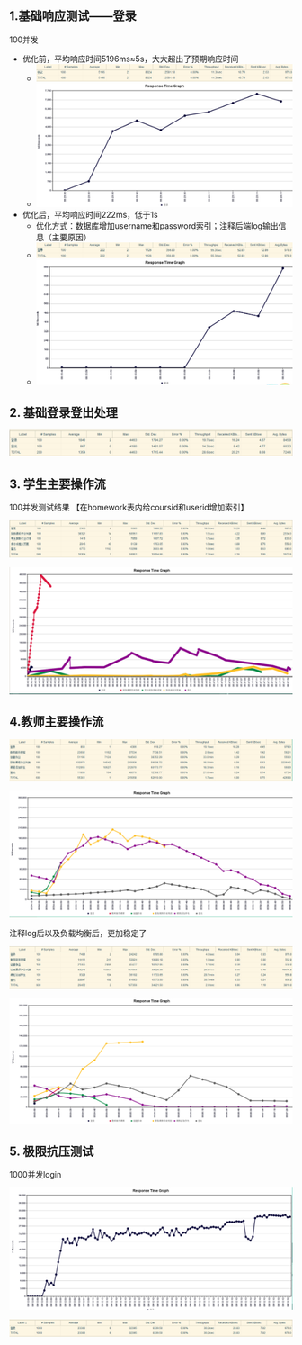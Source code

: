 ## 1.基础响应测试——登录

100并发

- 优化前，平均响应时间5196ms≈5s，大大超出了预期响应时间
	- ![image-20210108002354640](压力测试文档.assets/image-20210108002354640.png)
	- <img src="压力测试文档.assets/image-20210108002416509.png" alt="image-20210108002416509" style="zoom:50%;" />
- 优化后，平均响应时间222ms，低于1s
	- 优化方式：数据库增加username和password索引；注释后端log输出信息（主要原因）
	- ![image-20210108001648685](压力测试文档.assets/image-20210108001648685.png)
	- <img src="压力测试文档.assets/image-20210108002032109.png" alt="image-20210108002032109" style="zoom:50%;" />

## 2. 基础登录登出处理

![image-20210108012515304](压力测试文档.assets/image-20210108012515304.png)

## 3. 学生主要操作流

100并发测试结果 【在homework表内给coursid和userid增加索引】

![image-20210108054904369](压力测试文档.assets/image-20210108054904369.png)

![image-20210108054918832](压力测试文档.assets/image-20210108054918832.png)

## 4.教师主要操作流

![image-20210108060140313](压力测试文档.assets/image-20210108060140313.png)

![image-20210108060203246](压力测试文档.assets/image-20210108060203246.png)

注释log后以及负载均衡后，更加稳定了

![image-20210108060802887](压力测试文档.assets/image-20210108060802887.png)

![image-20210108060816263](压力测试文档.assets/image-20210108060816263.png)

## 5. 极限抗压测试

1000并发login

![image-20210108061411949](压力测试文档.assets/image-20210108061411949.png)

![image-20210108061423514](压力测试文档.assets/image-20210108061423514.png)